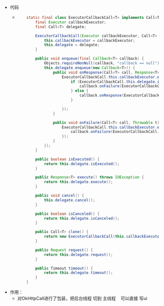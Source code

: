 - 代码
	- ```java
	      static final class ExecutorCallbackCall<T> implements Call<T> {
	          final Executor callbackExecutor;
	          final Call<T> delegate;
	  
	          ExecutorCallbackCall(Executor callbackExecutor, Call<T> delegate) {
	              this.callbackExecutor = callbackExecutor;
	              this.delegate = delegate;
	          }
	  
	          public void enqueue(final Callback<T> callback) {
	              Objects.requireNonNull(callback, "callback == null");
	              this.delegate.enqueue(new Callback<T>() {
	                  public void onResponse(Call<T> call, Response<T> response) {
	                      ExecutorCallbackCall.this.callbackExecutor.execute(() -> {
	                          if (ExecutorCallbackCall.this.delegate.isCanceled()) {
	                              callback.onFailure(ExecutorCallbackCall.this, new IOException("Canceled"));
	                          } else {
	                              callback.onResponse(ExecutorCallbackCall.this, response);
	                          }
	  
	                      });
	                  }
	  
	                  public void onFailure(Call<T> call, Throwable t) {
	                      ExecutorCallbackCall.this.callbackExecutor.execute(() -> {
	                          callback.onFailure(ExecutorCallbackCall.this, t);
	                      });
	                  }
	              });
	          }
	  
	          public boolean isExecuted() {
	              return this.delegate.isExecuted();
	          }
	  
	          public Response<T> execute() throws IOException {
	              return this.delegate.execute();
	          }
	  
	          public void cancel() {
	              this.delegate.cancel();
	          }
	  
	          public boolean isCanceled() {
	              return this.delegate.isCanceled();
	          }
	  
	          public Call<T> clone() {
	              return new ExecutorCallbackCall(this.callbackExecutor, this.delegate.clone());
	          }
	  
	          public Request request() {
	              return this.delegate.request();
	          }
	  
	          public Timeout timeout() {
	              return this.delegate.timeout();
	          }
	      }
	  ```
- 作用：
	- 对OkHttpCall进行了包装，把后台线程 切到 主线程    可以直接 写ui